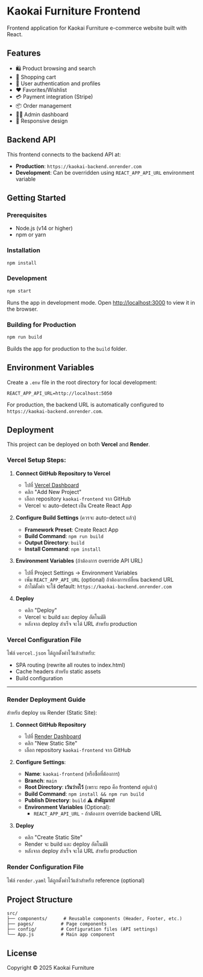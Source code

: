 # Kaokai Furniture Frontend

Frontend application for Kaokai Furniture e-commerce website built with React.

## Features

- 🛍️ Product browsing and search
- 🛒 Shopping cart
- 👤 User authentication and profiles
- ❤️ Favorites/Wishlist
- 💳 Payment integration (Stripe)
- 📦 Order management
- 👨‍💼 Admin dashboard
- 📱 Responsive design

## Backend API

This frontend connects to the backend API at:
- **Production**: `https://kaokai-backend.onrender.com`
- **Development**: Can be overridden using `REACT_APP_API_URL` environment variable

## Getting Started

### Prerequisites

- Node.js (v14 or higher)
- npm or yarn

### Installation

```bash
npm install
```

### Development

```bash
npm start
```

Runs the app in development mode. Open [http://localhost:3000](http://localhost:3000) to view it in the browser.

### Building for Production

```bash
npm run build
```

Builds the app for production to the `build` folder.

## Environment Variables

Create a `.env` file in the root directory for local development:

```
REACT_APP_API_URL=http://localhost:5050
```

For production, the backend URL is automatically configured to `https://kaokai-backend.onrender.com`.

## Deployment

This project can be deployed on both **Vercel** and **Render**. 

### Vercel Setup Steps:

1. **Connect GitHub Repository to Vercel**
   - ไปที่ [Vercel Dashboard](https://vercel.com/dashboard)
   - คลิก "Add New Project"
   - เลือก repository `kaokai-frontend` จาก GitHub
   - Vercel จะ auto-detect เป็น Create React App

2. **Configure Build Settings** (ควรจะ auto-detect แล้ว)
   - **Framework Preset**: Create React App
   - **Build Command**: `npm run build`
   - **Output Directory**: `build`
   - **Install Command**: `npm install`

3. **Environment Variables** (ถ้าต้องการ override API URL)
   - ไปที่ Project Settings → Environment Variables
   - เพิ่ม `REACT_APP_API_URL` (optional) ถ้าต้องการเปลี่ยน backend URL
   - ถ้าไม่ตั้งค่า จะใช้ default: `https://kaokai-backend.onrender.com`

4. **Deploy**
   - คลิก "Deploy"
   - Vercel จะ build และ deploy อัตโนมัติ
   - หลังจาก deploy สำเร็จ จะได้ URL สำหรับ production

### Vercel Configuration File

ไฟล์ `vercel.json` ได้ถูกตั้งค่าไว้แล้วสำหรับ:
- SPA routing (rewrite all routes to index.html)
- Cache headers สำหรับ static assets
- Build configuration

---

### Render Deployment Guide

สำหรับ deploy บน Render (Static Site):

1. **Connect GitHub Repository**
   - ไปที่ [Render Dashboard](https://dashboard.render.com)
   - คลิก "New Static Site"
   - เลือก repository `kaokai-frontend` จาก GitHub

2. **Configure Settings**:
   - **Name**: `kaokai-frontend` (หรือชื่อที่ต้องการ)
   - **Branch**: `main`
   - **Root Directory**: **เว้นว่างไว้** (เพราะ repo คือ frontend อยู่แล้ว)
   - **Build Command**: `npm install && npm run build`
   - **Publish Directory**: `build` ⚠️ **สำคัญมาก!**
   - **Environment Variables** (Optional):
     - `REACT_APP_API_URL` - ถ้าต้องการ override backend URL

3. **Deploy**
   - คลิก "Create Static Site"
   - Render จะ build และ deploy อัตโนมัติ
   - หลังจาก deploy สำเร็จ จะได้ URL สำหรับ production

### Render Configuration File

ไฟล์ `render.yaml` ได้ถูกตั้งค่าไว้แล้วสำหรับ reference (optional)

## Project Structure

```
src/
├── components/      # Reusable components (Header, Footer, etc.)
├── pages/          # Page components
├── config/         # Configuration files (API settings)
└── App.js          # Main app component
```

## License

Copyright © 2025 Kaokai Furniture
